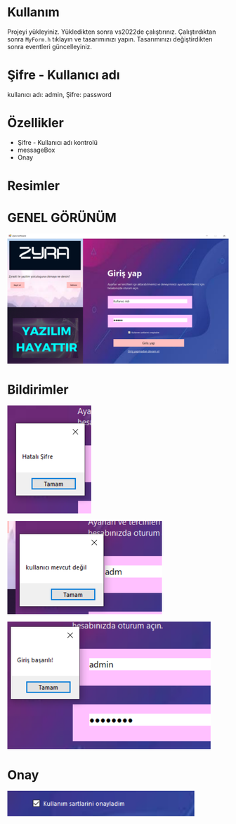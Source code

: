 # Kullanım
Projeyi yükleyiniz. Yükledikten sonra vs2022de çalıştırınız.
Çalıştırdıktan sonra `MyForm.h` tıklayın ve tasarımınızı yapın.
Tasarımınızı değiştirdikten sonra eventleri güncelleyiniz.


# Şifre - Kullanıcı adı
kullanıcı adı: admin,
Şifre: password

# Özellikler
- Şifre - Kullanıcı adı kontrolü
- messageBox
- Onay


# Resimler

# GENEL GÖRÜNÜM

![görünüm](githubs.png)

# Bildirimler

![bildirimler](githubs2.png)


![bildirimler](githubs3.png)


![bildirimler](Githubs5.png)


# Onay

![onay](githubs4.png)

